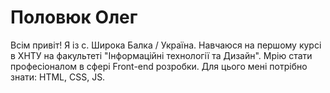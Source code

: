 # Половюк Олег
Всім привіт! Я із с. Широка Балка / Україна. Навчаюся на першому курсі в ХНТУ на факультеті "Інформаційні технології та Дизайн". Мрію стати професіоналом в сфері Front-end розробки. Для цього мені потрібно знати: HTML, CSS, JS.
